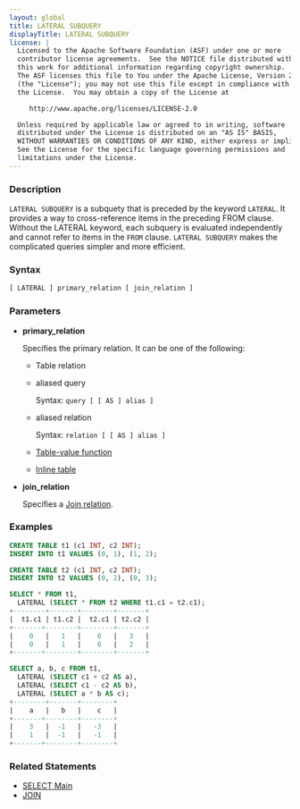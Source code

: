 ```yaml
---
layout: global
title: LATERAL SUBQUERY
displayTitle: LATERAL SUBQUERY
license: |
  Licensed to the Apache Software Foundation (ASF) under one or more
  contributor license agreements.  See the NOTICE file distributed with
  this work for additional information regarding copyright ownership.
  The ASF licenses this file to You under the Apache License, Version 2.0
  (the "License"); you may not use this file except in compliance with
  the License.  You may obtain a copy of the License at

     http://www.apache.org/licenses/LICENSE-2.0

  Unless required by applicable law or agreed to in writing, software
  distributed under the License is distributed on an "AS IS" BASIS,
  WITHOUT WARRANTIES OR CONDITIONS OF ANY KIND, either express or implied.
  See the License for the specific language governing permissions and
  limitations under the License.
---
```


### Description

`LATERAL SUBQUERY` is a subquety that is preceded by the keyword `LATERAL`. It provides a way to cross-reference items in the preceding FROM clause.
Without the LATERAL keyword, each subquery is evaluated independently and cannot refer to items in the `FROM` clause. `LATERAL SUBQUERY` makes the complicated
queries simpler and more efficient.

### Syntax

```sql
[ LATERAL ] primary_relation [ join_relation ]
```

### Parameters

* **primary_relation**

  Specifies the primary relation. It can be one of the following:
  * Table relation
  * aliased query

    Syntax: `query [ [ AS ] alias ]`
  * aliased relation

    Syntax: `relation [ [ AS ] alias ]`
  * [Table-value function](sql-ref-syntax-qry-select-tvf.html)
  * [Inline table](sql-ref-syntax-qry-select-inline-table.html)


* **join_relation**

    Specifies a [Join relation](sql-ref-syntax-qry-select-join.html).

### Examples

```sql
CREATE TABLE t1 (c1 INT, c2 INT);
INSERT INTO t1 VALUES (0, 1), (1, 2);

CREATE TABLE t2 (c1 INT, c2 INT);
INSERT INTO t2 VALUES (0, 2), (0, 3);

SELECT * FROM t1,
  LATERAL (SELECT * FROM t2 WHERE t1.c1 = t2.c1);
+--------+-------+--------+-------+
|  t1.c1 | t1.c2 |  t2.c1 | t2.c2 |
+-------+--------+--------+-------+
|    0   |   1   |    0   |   3   |
|    0   |   1   |    0   |   2   |
+-------+--------+--------+-------+

SELECT a, b, c FROM t1,
  LATERAL (SELECT c1 + c2 AS a),
  LATERAL (SELECT c1 - c2 AS b),
  LATERAL (SELECT a * b AS c);
+--------+-------+--------+
|    a   |   b   |    c   |
+-------+--------+--------+
|    3   |  -1   |   -3   |
|    1   |  -1   |   -1   |
+-------+--------+--------+
```

### Related Statements

* [SELECT Main](sql-ref-syntax-qry-select.html)
* [JOIN](sql-ref-syntax-qry-select-join.html)
